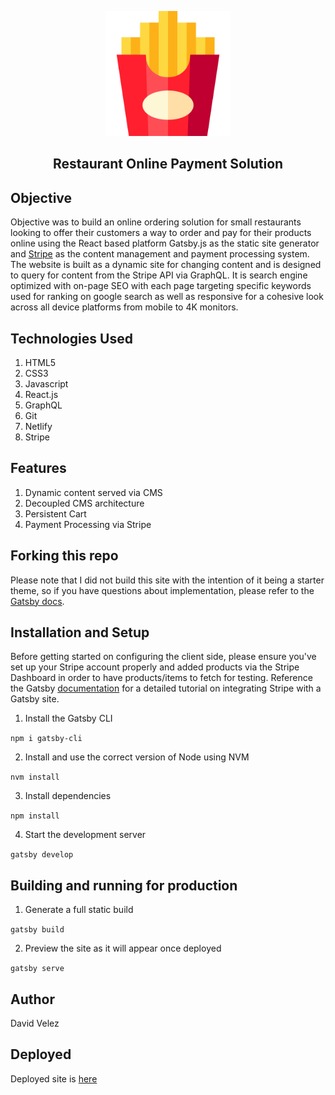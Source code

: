 <p align='center'>
<img src='src/images/logo.svg' width='200'/>
</p>

<h2 align='center'>
Restaurant Online Payment Solution 
</h2>

## Objective
Objective was to build an online ordering solution for small restaurants looking to offer their customers a way to order and pay for their products online using the React based platform Gatsby.js as the static site generator and [Stripe] as the content management and payment processing system. The website is built as a dynamic site for changing content and is designed to query for content from the Stripe API via GraphQL. It is search engine optimized with on-page SEO with each page targeting specific keywords used for ranking on google search as well as responsive for a cohesive look across all device platforms from mobile to 4K monitors.

## Technologies Used
1. HTML5
2. CSS3
3. Javascript
4. React.js
6. GraphQL
7. Git
8. Netlify
9. Stripe

## Features
1. Dynamic content served via CMS
2. Decoupled CMS architecture
3. Persistent Cart
4. Payment Processing via Stripe


## Forking this repo
Please note that I did not build this site with the intention of it being a starter theme, so if you have questions about implementation, please refer to the [Gatsby docs].


## Installation and Setup
Before getting started on configuring the client side, please ensure you've set up your Stripe account properly and added products via the Stripe Dashboard in order to have products/items to fetch for testing. Reference the Gatsby [documentation] for a detailed tutorial on integrating Stripe with a Gatsby site.


1. Install the Gatsby CLI

```npm i gatsby-cli```

2. Install and use the correct version of Node using NVM

```nvm install```

3. Install dependencies

```npm install```

4. Start the development server

```gatsby develop```

## Building and running for production

1. Generate a full static build

```gatsby build```

2. Preview the site as it will appear once deployed

```gatsby serve```


## Author
David Velez

## Deployed

Deployed site is [here]

[here]: https://peaceful-leavitt-4e6933.netlify.app
[davidvelez.io]: http://davidvelez.io
[Gatsby docs]: https://www.gatsbyjs.com/docs/
[Stripe]: https://stripe.com/
[documentation]: https://www.gatsbyjs.com/tutorial/ecommerce-tutorial/
